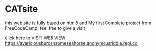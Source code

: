 # CATsite
this web site is fully based on html5 and My first Complete project from FreeCodeCamp! feel free to give a visit

click here to VISIT WEB VIEW https://avariciousburdensomeseahorse.anonymousriddle.repl.co
